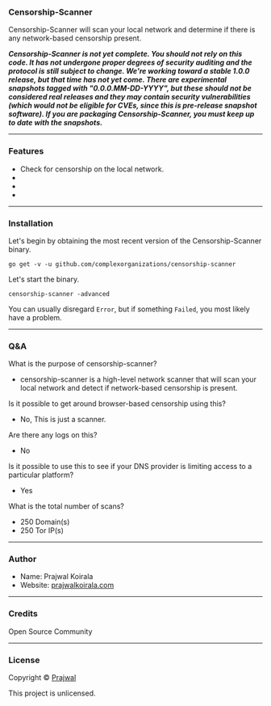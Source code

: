 ### Censorship-Scanner

Censorship-Scanner will scan your local network and determine if there is any network-based censorship present.

***Censorship-Scanner is not yet complete. You should not rely on this code. It has not undergone proper degrees of security auditing and the protocol is still subject to change. We're working toward a stable 1.0.0 release, but that time has not yet come. There are experimental snapshots tagged with "0.0.0.MM-DD-YYYY", but these should not be considered real releases and they may contain security vulnerabilities (which would not be eligible for CVEs, since this is pre-release snapshot software). If you are packaging Censorship-Scanner, you must keep up to date with the snapshots.***

---
### Features
- Check for censorship on the local network.
- 
- 
- 

---
### Installation
Let's begin by obtaining the most recent version of the Censorship-Scanner binary.
```
go get -v -u github.com/complexorganizations/censorship-scanner
```
Let's start the binary.
```
censorship-scanner -advanced
```
You can usually disregard `Error`, but if something `Failed`, you most likely have a problem.

---
### Q&A

What is the purpose of censorship-scanner?
- censorship-scanner is a high-level network scanner that will scan your local network and detect if network-based censorship is present.

Is it possible to get around browser-based censorship using this?
- No, This is just a scanner.

Are there any logs on this?
- No

Is it possible to use this to see if your DNS provider is limiting access to a particular platform?
- Yes

What is the total number of scans?
- 250 Domain(s)
- 250 Tor IP(s)

---
### Author
* Name: Prajwal Koirala
* Website: [prajwalkoirala.com](https://www.prajwalkoirala.com)

---	
### Credits
Open Source Community

---
### License
Copyright © [Prajwal](https://github.com/prajwal-koirala)

This project is unlicensed.
